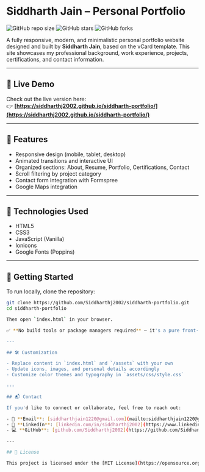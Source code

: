 # Siddharth Jain – Personal Portfolio

![GitHub repo size](https://img.shields.io/github/repo-size/Siddharthj2002/siddharth-portfolio)
![GitHub stars](https://img.shields.io/github/stars/Siddharthj2002/siddharth-portfolio?style=social)
![GitHub forks](https://img.shields.io/github/forks/Siddharthj2002/siddharth-portfolio?style=social)

A fully responsive, modern, and minimalistic personal portfolio website designed and built by **Siddharth Jain**, based on the vCard template. This site showcases my professional background, work experience, projects, certifications, and contact information.

---

## 🔗 Live Demo

Check out the live version here:  
👉 **[https://siddharthj2002.github.io/siddharth-portfolio/](https://siddharthj2002.github.io/siddharth-portfolio/)**

---

## 📂 Features

- Responsive design (mobile, tablet, desktop)
- Animated transitions and interactive UI
- Organized sections: About, Resume, Portfolio, Certifications, Contact
- Scroll filtering by project category
- Contact form integration with Formspree
- Google Maps integration

---

## 📁 Technologies Used

- HTML5  
- CSS3  
- JavaScript (Vanilla)  
- Ionicons  
- Google Fonts (Poppins)

---

## 🚀 Getting Started

To run locally, clone the repository:

```bash
git clone https://github.com/Siddharthj2002/siddharth-portfolio.git
cd siddharth-portfolio

Then open `index.html` in your browser.

✅ **No build tools or package managers required** — it's a pure front-end site.

---

## 🛠️ Customization

- Replace content in `index.html` and `/assets` with your own  
- Update icons, images, and personal details accordingly  
- Customize color themes and typography in `assets/css/style.css`

---

## 📬 Contact

If you'd like to connect or collaborate, feel free to reach out:

- 📧 **Email**: [siddharthjain1220@gmail.com](mailto:siddharthjain1220@gmail.com)  
- 💼 **LinkedIn**: [linkedin.com/in/siddharthj2002](https://www.linkedin.com/in/siddharthj2002)  
- 💻 **GitHub**: [github.com/Siddharthj2002](https://github.com/Siddharthj2002)

---

## 📄 License

This project is licensed under the [MIT License](https://opensource.org/licenses/MIT).